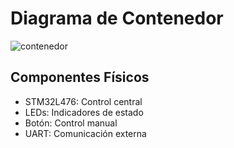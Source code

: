 # Diagrama de Contenedor
![contenedor](https://github.com/user-attachments/assets/6544baf7-fee1-4694-9485-325508170cd5)


## Componentes Físicos
- STM32L476: Control central
- LEDs: Indicadores de estado
- Botón: Control manual
- UART: Comunicación externa
